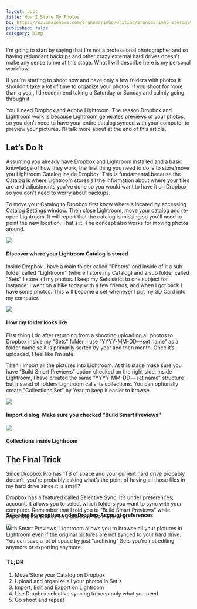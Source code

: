 ```yaml
---
layout: post
title: How I Store My Photos
bg: https://s3.amazonaws.com/brunomarinho/writing/brunomarinho_storage%402x.jpg
published: false
category: blog
---
```



I'm going to start by saying that I'm not a professional photographer and so having redundant backups and other crazy external hard drives doesn’t make any sense to me at this stage. What I will describe here is my personal workflow.

If you’re starting to shoot now and have only a few folders with photos it shouldn’t take a lot of time to organize your photos. If you shoot for more than a year, I’d recommend taking a Saturday or Sunday and calmly going through it.

You'll need Dropbox and Adobe Lightroom. The reason Dropbox and Lightroom work is because Lightroom generates previews of your photos, so you don’t need to have your entire catalog synced with your computer to preview your pictures. I'll talk more about at the end of this article.

## Let’s Do It
Assuming you already have Dropbox and Lightroom installed and a basic knowledge of how they work, the first thing you need to do is to store/move you Lightroom Catalog inside Dropbox. This is fundamental because the Catalog is where Lightroom stores all the information about where your files are and adjustments you’ve done so you would want to have it on Dropbox so you don't need to worry about backups.

To move your Catalog to Dropbox first know where's located by accessing Catalog Settings window. Then close Lightroom, move your catalog and re-open Lightroom. It will report that the catalog is missing so you'll need to point the new location. That's it. The concept also works for moving photos around.

<img src="https://s3.amazonaws.com/brunomarinho/writing/brunomarinho_storage_02.jpg">


#### Discover where your Lightroom Catalog is stored

Inside Dropbox I have a main folder called "Photos" and inside of it a sub folder called "Lightroom" (where I store my Catalog) and a sub folder called "Sets" I store all my photos. I keep my Sets strict to one subject for instance: I went on a hike today with a few friends, and when I got back I have some photos. This will become a set whenever I put my SD Card into my computer.


<img src="https://s3.amazonaws.com/brunomarinho/writing/brunomarinho_storage_01.jpg">

#### How my folder looks like

First thing I do after returning from a shooting uploading all photos to Dropbox inside my "Sets" folder. I use “YYYY-MM-DD — set name” as a folder name so it is primarily sorted by year and then month. Once it’s uploaded, I feel like I’m safe.

Then I import all the pictures into Lightroom. At this stage make sure you have “Build Smart Previews” option checked on the right side. Inside Lightroom, I have created the same “YYYY-MM-DD — set name” structure but instead of folders Lightroom calls its collections. You can optionally create "Collections Set" by Year to keep it easier to browse.

<img src="https://s3.amazonaws.com/brunomarinho/writing/brunomarinho_storage_05.jpg">

#### Import dialog. Make sure you checked "Build Smart Previews"

<img src="https://s3.amazonaws.com/brunomarinho/writing/brunomarinho_storage_03.jpg">

#### Collections inside Lightroom

## The Final Trick

Since Dropbox Pro has 1TB of space and your current hard drive probably doesn’t, you're probably asking what’s the point of having all those files in my hard drive since it is small?

Dropbox has a featured called Selective Sync. It’s under preferences, account. It allows you to select which folders you want to sync with your computer. Remember that I told you to “Build Smart Previews” while importing the photos on Lightroom? So that’s why.

<img src="https://s3.amazonaws.com/brunomarinho/writing/brunomarinho_storage_04.jpg">

<h4 style="margin-top:-50px;">Selective Sync option under Dropbox Account preferences</h4>

With Smart Previews, Lightroom allows you to browse all your pictures in Lightroom even if the original pictures are not synced to your hard drive. You can save a lot of space by just “archiving” Sets you're not editing anymore or exporting anymore.


### TL;DR
1. Move/Store your Catalog on Dropbox
2. Upload and organize all your photos in Set's
3. Import, Edit and Export on Lightroom
4. Use Dropbox selective syncing to keep only what you need
5. Go shoot and repeat



